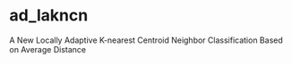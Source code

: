 # ad_lakncn
A New Locally Adaptive K-nearest Centroid Neighbor Classification Based on Average Distance
